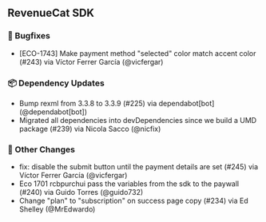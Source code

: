 ## RevenueCat SDK
### 🐞 Bugfixes
* [ECO-1743] Make payment method "selected" color match accent color (#243) via Víctor Ferrer García (@vicfergar)
### 📦 Dependency Updates
* Bump rexml from 3.3.8 to 3.3.9 (#225) via dependabot[bot] (@dependabot[bot])
* Migrated all dependencies into devDependencies since we build a UMD package (#239) via Nicola Sacco (@nicfix)

### 🔄 Other Changes
* fix: disable the submit button until the payment details are set (#245) via Víctor Ferrer García (@vicfergar)
* Eco 1701 rcbpurchui pass the variables from the sdk to the paywall (#240) via Guido Torres (@guido732)
* Change "plan" to "subscription" on success page copy (#234) via Ed Shelley (@MrEdwardo)

